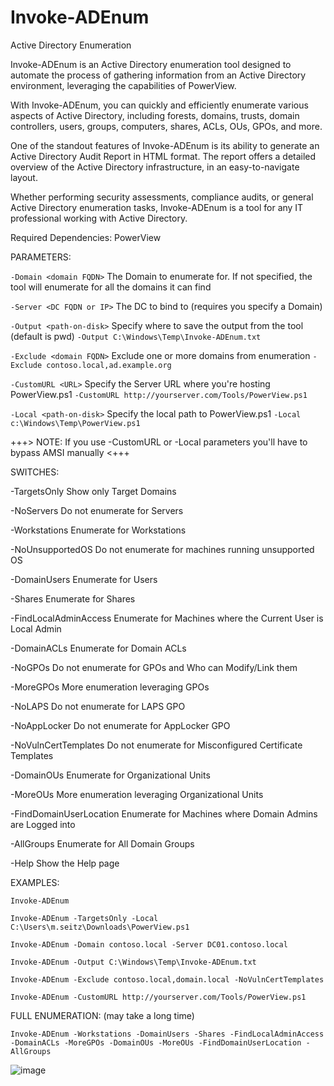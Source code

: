 # Invoke-ADEnum
Active Directory Enumeration

Invoke-ADEnum is an Active Directory enumeration tool designed to automate the process of gathering information from an Active Directory environment, leveraging the capabilities of PowerView.

With Invoke-ADEnum, you can quickly and efficiently enumerate various aspects of Active Directory, including forests, domains, trusts, domain controllers, users, groups, computers, shares, ACLs, OUs, GPOs, and more.

One of the standout features of Invoke-ADEnum is its ability to generate an Active Directory Audit Report in HTML format. The report offers a detailed overview of the Active Directory infrastructure, in an easy-to-navigate layout.

Whether performing security assessments, compliance audits, or general Active Directory enumeration tasks, Invoke-ADEnum is a tool for any IT professional working with Active Directory.

Required Dependencies: PowerView

PARAMETERS:

`-Domain <domain FQDN>`           The Domain to enumerate for. If not specified, the tool will enumerate for all the domains it can find

`-Server <DC FQDN or IP>`         The DC to bind to (requires you specify a Domain)

`-Output <path-on-disk>`          Specify where to save the output from the tool (default is pwd)         `-Output C:\Windows\Temp\Invoke-ADEnum.txt`

`-Exclude <domain FQDN>`          Exclude one or more domains from enumeration                            `-Exclude contoso.local,ad.example.org`

`-CustomURL <URL>`                Specify the Server URL where you're hosting PowerView.ps1               `-CustomURL http://yourserver.com/Tools/PowerView.ps1`

`-Local <path-on-disk>`           Specify the local path to PowerView.ps1                                 `-Local c:\Windows\Temp\PowerView.ps1`


+++> NOTE: If you use -CustomURL or -Local parameters you'll have to bypass AMSI manually <+++


SWITCHES:

-TargetsOnly                    Show only Target Domains

-NoServers                      Do not enumerate for Servers

-Workstations                   Enumerate for Workstations

-NoUnsupportedOS                Do not enumerate for machines running unsupported OS

-DomainUsers                    Enumerate for Users

-Shares                         Enumerate for Shares

-FindLocalAdminAccess           Enumerate for Machines where the Current User is Local Admin

-DomainACLs                     Enumerate for Domain ACLs

-NoGPOs                         Do not enumerate for GPOs and Who can Modify/Link them

-MoreGPOs                       More enumeration leveraging GPOs

-NoLAPS                         Do not enumerate for LAPS GPO

-NoAppLocker                    Do not enumerate for AppLocker GPO

-NoVulnCertTemplates            Do not enumerate for Misconfigured Certificate Templates

-DomainOUs                      Enumerate for Organizational Units

-MoreOUs                        More enumeration leveraging Organizational Units

-FindDomainUserLocation         Enumerate for Machines where Domain Admins are Logged into

-AllGroups                      Enumerate for All Domain Groups

-Help                           Show the Help page


EXAMPLES:

```
Invoke-ADEnum
```
```
Invoke-ADEnum -TargetsOnly -Local C:\Users\m.seitz\Downloads\PowerView.ps1
```
```
Invoke-ADEnum -Domain contoso.local -Server DC01.contoso.local
```
```
Invoke-ADEnum -Output C:\Windows\Temp\Invoke-ADEnum.txt
```
```
Invoke-ADEnum -Exclude contoso.local,domain.local -NoVulnCertTemplates
```
```
Invoke-ADEnum -CustomURL http://yourserver.com/Tools/PowerView.ps1
```


FULL ENUMERATION: (may take a long time)
```
Invoke-ADEnum -Workstations -DomainUsers -Shares -FindLocalAdminAccess -DomainACLs -MoreGPOs -DomainOUs -MoreOUs -FindDomainUserLocation -AllGroups
```

![image](https://user-images.githubusercontent.com/61951374/236856792-c7c3f17d-a8a5-41d5-8c69-613fd15fd845.png)
